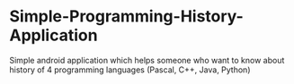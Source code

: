 # Simple-Programming-History-Application
Simple android application which helps someone who want to know about history of 4 programming languages (Pascal, C++, Java, Python)
